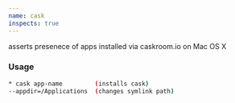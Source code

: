 ```yaml
---
name: cask
inspects: true
---
```

asserts presenece of apps installed via caskroom.io on Mac OS X


### Usage

```bash
* cask app-name         (installs cask)
--appdir=/Applications  (changes symlink path)
```

